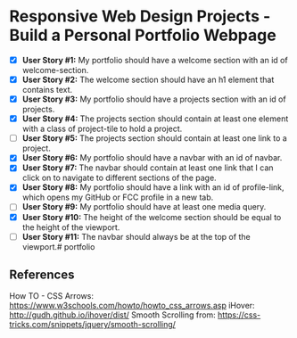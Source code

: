 # Responsive Web Design Projects - Build a Personal Portfolio Webpage

- [x] **User Story #1:** My portfolio should have a welcome section with an id of welcome-section.
- [x] **User Story #2:** The welcome section should have an h1 element that contains text.
- [x] **User Story #3:** My portfolio should have a projects section with an id of projects.
- [x] **User Story #4:** The projects section should contain at least one element with a class of project-tile to hold a project.
- [ ] **User Story #5:** The projects section should contain at least one link to a project.
- [x] **User Story #6:** My portfolio should have a navbar with an id of navbar.
- [x] **User Story #7:** The navbar should contain at least one link that I can click on to navigate to different sections of the page.
- [x] **User Story #8:** My portfolio should have a link with an id of profile-link, which opens my GitHub or FCC profile in a new tab.
- [ ] **User Story #9:** My portfolio should have at least one media query.
- [x] **User Story #10:** The height of the welcome section should be equal to the height of the viewport.
- [ ] **User Story #11:** The navbar should always be at the top of the viewport.# portfolio

## References

How TO - CSS Arrows: https://www.w3schools.com/howto/howto_css_arrows.asp
iHover: http://gudh.github.io/ihover/dist/
Smooth Scrolling from: https://css-tricks.com/snippets/jquery/smooth-scrolling/